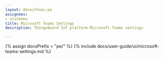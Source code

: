 ```yaml
---
layout: docwithnav-pe
assignees:
- stitenko
title: Microsoft Teams Settings
description: ThingsBoard IoT platform Microsoft Teams settings

---
```


{% assign docsPrefix = "pe/" %}
{% include docs/user-guide/ui/microsoft-teams-settings.md %}